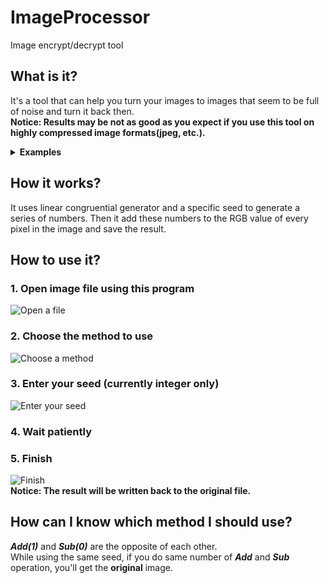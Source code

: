 # ImageProcessor
Image encrypt/decrypt tool

## What is it?
It's a tool that can help you turn your images to images that seem to be full of noise and turn it back then.  
**Notice: Results may be not as good as you expect if you use this tool on highly compressed image formats(jpeg, etc.).**
<details>
  <summary><b>Examples</b></summary>

  <img src="https://s1.ax1x.com/2020/08/02/aJyrT0.png" alt="Original image" title="Original image">
  <img src="https://s1.ax1x.com/2020/08/02/aJy2pF.png" alt="Encrypted image" title="Encrypted image">
  <img src="https://s1.ax1x.com/2020/08/02/aJy4mR.png" alt="Decrypted image" title="Decrypted image">
</details>

## How it works?
It uses linear congruential generator and a specific seed to generate a series of numbers.
Then it add these numbers to the RGB value of every pixel in the image and save the result.

## How to use it?
### 1. Open image file using this program
![Open a file](https://s1.ax1x.com/2020/08/02/aJUeJA.png "Open a file")
### 2. Choose the method to use
![Choose a method](https://s1.ax1x.com/2020/08/02/aJaw9A.png "Choose a method")
### 3. Enter your seed (currently integer only)
![Enter your seed](https://s1.ax1x.com/2020/08/02/aJaXC9.png "Enter your seed")
### 4. Wait patiently
### 5. Finish
![Finish](https://s1.ax1x.com/2020/08/02/aJdZvt.png "Finish")  
**Notice: The result will be written back to the original file.**

## How can I know which method I should use?
***Add(1)*** and ***Sub(0)*** are the opposite of each other.  
While using the same seed, if you do same number of ***Add*** and ***Sub*** operation, you'll get the **original** image.
